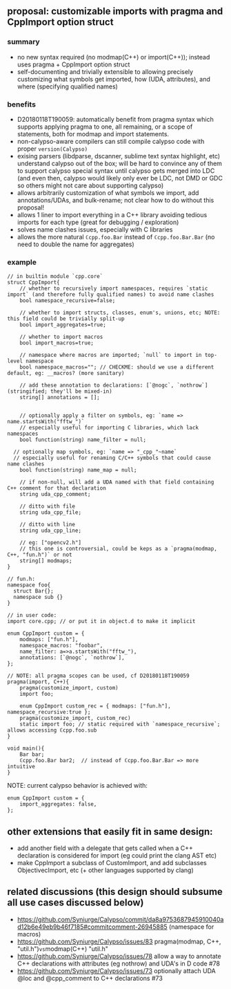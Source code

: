 ## proposal: customizable imports with pragma and CppImport option struct

### summary
* no new syntax required (no modmap(C++) or import(C++)); instead uses pragma + CppImport option struct
* self-documenting and trivially extensible to allowing precisely customizing what symbols get imported, how (UDA, attributes), and where (specifying qualified names)

### benefits

* D20180118T190059: automatically benefit from pragma syntax which supports applying pragma to one, all remaining, or a scope of statements, both for modmap and import statements.
* non-calypso-aware compilers can still compile calypso code with proper `version(Calypso)`
* exising parsers (libdparse, dscanner, sublime text syntax highlight, etc) understand calypso out of the box; will be hard to convince any of them to support calypso special syntax until calypso gets merged into LDC (and even then, calypso would likely only ever be LDC, not DMD or GDC so others might not care about supporting calypso) 
* allows arbitrarily customization of what symbols we import, add annotations/UDAs, and bulk-rename; not clear how to do without this proposal!
* allows 1 liner to import everything in a C++ library avoiding tedious imports for each type (great for debugging / exploration)
* solves name clashes issues, especially with C libraries
* allows the more natural `ℂcpp.foo.Bar` instead of `ℂcpp.foo.Bar.Bar` (no need to double the name for aggregates)

### example
```
// in builtin module `cpp.core`
struct CppImport{
	// whether to recursively import namespaces, requires `static import` (and therefore fully qualified names) to avoid name clashes
	bool namespace_recursive=false;

	// whether to import structs, classes, enum's, unions, etc; NOTE: this field could be trivially split-up
	bool import_aggregates=true;

	// whether to import macros
	bool import_macros=true;

	// namespace where macros are imported; `null` to import in top-level namespace
	bool namespace_macros=""; // CHECKME: should we use a different default, eg: __macros? (more sanitary)

	// add these annotation to declarations: [`@nogc`, `nothrow`] (stringified; they'll be mixed-in)
	string[] annotations = [];


	// optionally apply a filter on symbols, eg: `name => name.startsWith("fftw_")`
	// especially useful for importing C libraries, which lack namespaces
	bool function(string) name_filter = null;

  // optionally map symbols, eg: `name => "_cpp_"~name`
  // especially useful for renaming C/C++ symbols that could cause name clashes
	bool function(string) name_map = null;

	// if non-null, will add a UDA named with that field containing C++ comment for that declaration
	string uda_cpp_comment;

	// ditto with file
	string uda_cpp_file;

	// ditto with line
	string uda_cpp_line;

	// eg: ["opencv2.h"]
	// this one is controversial, could be keps as a `pragma(modmap, C++, "fun.h")` or not
	string[] modmaps;
}
```

```
// fun.h:
namespace foo{
  struct Bar{};
  namespace sub {}
}

// in user code:
import core.cpp; // or put it in object.d to make it implicit

enum CppImport custom = {
	modmaps: ["fun.h"],
	namespace_macros: "foobar",
	name_filter: a=>a.startsWith("fftw_"),
	annotations: [`@nogc`, `nothrow`],
};

// NOTE: all pragma scopes can be used, cf D20180118T190059
pragma(import, C++){
	pragma(customize_import, custom)
	import foo;

	enum CppImport custom_rec = { modmaps: ["fun.h"], namespace_recursive:true };
	pragma(customize_import, custom_rec)
	static import foo; // static required with `namespace_recursive`; allows accessing ℂcpp.foo.sub
}

void main(){
	Bar bar;
	ℂcpp.foo.Bar bar2;  // instead of ℂcpp.foo.Bar.Bar => more intuitive
}
```


NOTE: current calypso behavior is achieved with:
```
enum CppImport custom = {
	import_aggregates: false,
};
```


## other extensions that easily fit in same design:
* add another field with a delegate that gets called when a C++ declaration is considered for import (eg could print the clang AST etc)
* make CppImport a subclass of CustomImport, and add subclasses ObjectivecImport, etc (+ other languages supported by clang)

## related discussions (this design should subsume all use cases discussed below)
* https://github.com/Syniurge/Calypso/commit/da8a9753687945910040ad12b6e49eb9b46f7185#commitcomment-26945885 (namespace for macros)
* https://github.com/Syniurge/Calypso/issues/83 pragma(modmap, C++, "util.h")` vs `modmap(C++) "util.h"
* https://github.com/Syniurge/Calypso/issues/78 allow a way to annotate C++ declarations with attributes (eg nothrow) and UDA's in D code #78
* https://github.com/Syniurge/Calypso/issues/73 optionally attach UDA @loc and @cpp_comment to C++ declarations #73
